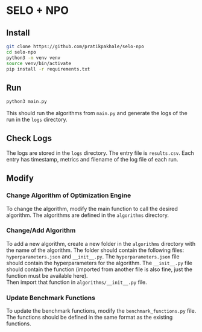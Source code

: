 # SELO + NPO

## Install

```bash
git clone https://github.com/pratikpakhale/selo-npo
cd selo-npo
python3 -m venv venv
source venv/bin/activate
pip install -r requirements.txt
```

## Run

```bash
python3 main.py
```

This should run the algorithms from `main.py` and generate the logs of the run in the `logs` directory.

## Check Logs

The logs are stored in the `logs` directory. The entry file is `results.csv`. Each entry has timestamp, metrics and filename of the log file of each run.

## Modify

### Change Algorithm of Optimization Engine

To change the algorithm, modify the main function to call the desired algorithm. The algorithms are defined in the `algorithms` directory.

### Change/Add Algorithm

To add a new algorithm, create a new folder in the `algorithms` directory with the name of the algorithm. The folder should contain the following files: `hyperparameters.json` and `__init__.py`. The `hyperparameters.json` file should contain the hyperparameters for the algorithm. The `__init__.py` file should contain the function (imported from another file is also fine, just the function must be available here).
<br>
Then import that function in `algorithms/__init__.py` file.

### Update Benchmark Functions

To update the benchmark functions, modify the `benchmark_functions.py` file. The functions should be defined in the same format as the existing functions.
